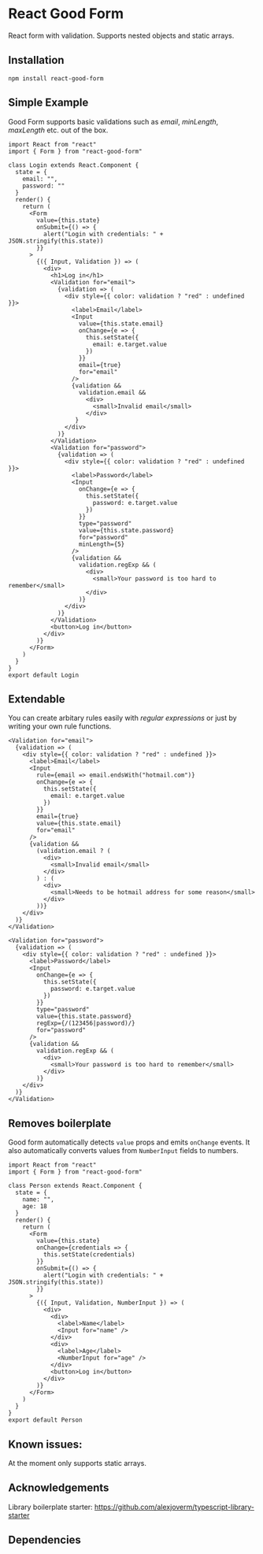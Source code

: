 # React Good Form

React form with validation. Supports nested objects and static arrays.

## Installation

```
npm install react-good-form
```

## Simple Example

Good Form supports basic validations such as *email*, *minLength*, *maxLength* etc. out of the box.

```JSX
import React from "react"
import { Form } from "react-good-form"

class Login extends React.Component {
  state = {
    email: "",
    password: ""
  }
  render() {
    return (
      <Form
        value={this.state}
        onSubmit={() => {
          alert("Login with credentials: " + JSON.stringify(this.state))
        }}
      >
        {({ Input, Validation }) => (
          <div>
            <h1>Log in</h1>
            <Validation for="email">
              {validation => (
                <div style={{ color: validation ? "red" : undefined }}>
                  <label>Email</label>
                  <Input
                    value={this.state.email}
                    onChange={e => {
                      this.setState({
                        email: e.target.value
                      })
                    }}
                    email={true}
                    for="email"
                  />
                  {validation &&
                    validation.email &&
                      <div>
                        <small>Invalid email</small>
                      </div>
                   }
                </div>
              )}
            </Validation>
            <Validation for="password">
              {validation => (
                <div style={{ color: validation ? "red" : undefined }}>
                  <label>Password</label>
                  <Input
                    onChange={e => {
                      this.setState({
                        password: e.target.value
                      })
                    }}
                    type="password"
                    value={this.state.password}
                    for="password"
                    minLength={5}
                  />
                  {validation &&
                    validation.regExp && (
                      <div>
                        <small>Your password is too hard to remember</small>
                      </div>
                    )}
                </div>
              )}
            </Validation>
            <button>Log in</button>
          </div>
        )}
      </Form>
    )
  }
}
export default Login
```

## Extendable

You can create arbitary rules easily with *regular expressions* or just by writing your own rule functions.

```JSX
<Validation for="email">
  {validation => (
    <div style={{ color: validation ? "red" : undefined }}>
      <label>Email</label>
      <Input
        rule={email => email.endsWith("hotmail.com")}
        onChange={e => {
          this.setState({
            email: e.target.value
          })
        }}
        email={true}
        value={this.state.email}
        for="email"
      />
      {validation &&
        (validation.email ? (
          <div>
            <small>Invalid email</small>
          </div>
        ) : (
          <div>
            <small>Needs to be hotmail address for some reason</small>
          </div>
        ))}
    </div>
  )}
</Validation>
```

```JSX
<Validation for="password">
  {validation => (
    <div style={{ color: validation ? "red" : undefined }}>
      <label>Password</label>
      <Input
        onChange={e => {
          this.setState({
            password: e.target.value
          })
        }}
        type="password"
        value={this.state.password}
        regExp={/(123456|password)/}
        for="password"
      />
      {validation &&
        validation.regExp && (
          <div>
            <small>Your password is too hard to remember</small>
          </div>
        )}
    </div>
  )}
</Validation>
```

## Removes boilerplate

Good form automatically detects `value` props and emits `onChange` events. It also automatically converts values from `NumberInput` fields to numbers.

```JSX
import React from "react"
import { Form } from "react-good-form"

class Person extends React.Component {
  state = {
    name: "",
    age: 18
  }
  render() {
    return (
      <Form
        value={this.state}
        onChange={credentials => {
          this.setState(credentials)
        }}
        onSubmit={() => {
          alert("Login with credentials: " + JSON.stringify(this.state))
        }}
      >
        {({ Input, Validation, NumberInput }) => (
          <div>
            <div>
              <label>Name</label>
              <Input for="name" />
            </div>
            <div>
              <label>Age</label>
              <NumberInput for="age" />
            </div>
            <button>Log in</button>
          </div>
        )}
      </Form>
    )
  }
}
export default Person
```


## Known issues:

At the moment only supports static arrays.

## Acknowledgements

Library boilerplate starter: https://github.com/alexjoverm/typescript-library-starter

## Dependencies
